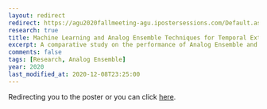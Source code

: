 ```yaml
---
layout: redirect
redirect: https://agu2020fallmeeting-agu.ipostersessions.com/Default.aspx?s=2F-52-83-E7-E2-22-1A-FE-D2-59-12-5B-E4-23-0F-C4
research: true
title: Machine Learning and Analog Ensemble Techniques for Temporal Extraction of Wind Resource Uncertainty
excerpt: A comparative study on the performance of Analog Ensemble and a gradient boosting model for modeling wind uncertainty
comments: false
tags: [Research, Analog Ensemble]
year: 2020
last_modified_at: 2020-12-08T23:25:00
---
```


Redirecting you to the poster or you can click [here](https://agu2020fallmeeting-agu.ipostersessions.com/Default.aspx?s=2F-52-83-E7-E2-22-1A-FE-D2-59-12-5B-E4-23-0F-C4).
